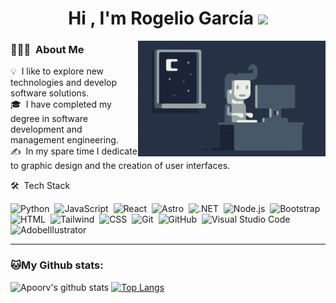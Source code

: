 <h1 align="center">
  Hi , I'm Rogelio García
  <img src="https://media.giphy.com/media/hvRJCLFzcasrR4ia7z/giphy.gif" width="35">
</h1>
<img alt="Night Coding" src="https://raw.githubusercontent.com/AVS1508/AVS1508/master/assets/Night-Coding.gif" align="right"/>

### 👨🏻‍💻 &nbsp;About Me

💡 &nbsp;I like to explore new technologies and develop software solutions.\
🎓 &nbsp;I have completed my degree in software development and management engineering.\
✍️ &nbsp;In my spare time I dedicate to graphic design and the creation of user interfaces.


 🛠 &nbsp;Tech Stack

![Python](https://img.shields.io/badge/-Python-05122A?style=flat&logo=python)&nbsp;
![JavaScript](https://img.shields.io/badge/-JavaScript-05122A?style=flat&logo=javascript)&nbsp;
![React](https://img.shields.io/badge/-React-05122A?style=flat&logo=react)&nbsp;
![Astro](https://img.shields.io/badge/-Astro-05122A?style=flat&logo=Astro)&nbsp;
![.NET](https://img.shields.io/badge/-.NET-05122A?style=flat&logo=.NET)&nbsp;
![Node.js](https://img.shields.io/badge/-Node.js-05122A?style=flat&logo=node.js)&nbsp;
![Bootstrap](https://img.shields.io/badge/-Bootstrap-05122A?style=flat&logo=bootstrap&logoColor=563D7C)
![HTML](https://img.shields.io/badge/-HTML-05122A?style=flat&logo=HTML5)&nbsp;
![Tailwind](https://img.shields.io/badge/-TailwindCSS-05122A?style=flat&logo=TailwindCSS)&nbsp;
![CSS](https://img.shields.io/badge/-CSS-05122A?style=flat&logo=CSS3&logoColor=1572B6)&nbsp;
![Git](https://img.shields.io/badge/-Git-05122A?style=flat&logo=git)&nbsp;
![GitHub](https://img.shields.io/badge/-GitHub-05122A?style=flat&logo=github)&nbsp;
![Visual Studio Code](https://img.shields.io/badge/-Visual%20Studio%20Code-05122A?style=flat&logo=visual-studio-code&logoColor=007ACC)&nbsp;
![AdobeIllustrator](https://img.shields.io/badge/-Illustrator-05122A?style=flat&logo=Illustrator)&nbsp;


---
### 🐱My Github stats:
![Apoorv's github stats](https://github-readme-stats.vercel.app/api?username=RogelioGR&show_icons=true&title_color=ffc857&icon_color=8ac926&text_color=daf7dc&bg_color=151515&hide=["stars"])
[![Top Langs](https://github-readme-stats.vercel.app/api/top-langs/?username=RogelioGR&layout=compact&text_color=daf7dc&bg_color=151515)](https://github.com/anuraghazra/github-readme-stats)




